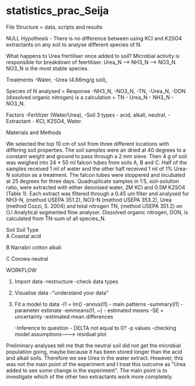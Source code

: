 # statistics_prac_Seija
File Structure = data, scripts and results

NULL Hypothesis - There is no difference between using KCl and K2SO4 extractants on any soil to analyse different species of N.

What happens to Urea frertiliser once added to soil? 
Microbial activity is responsible for breakdown of feertiliser. 
Urea_N  --> NH3_N --> NO3_N 
NO3_N is the most stable species.

Treatments
  -Water,
  -Urea (4.66mg/g soil),
  
Species of N analysed = Response
  -NH3_N,
  -NO3_N,
  -TN,
  -Urea_N,
  -DON (dissolved organic nitrogen) is a calculation = TN - Urea_N - NH3_N - NO3_N.
  
Factors
  -Fertilizer (Water/Urea),
  -Soil 3 types - acid, alkali, neutral,
  -Extractant - KCl, K2SO4, Water.
  
  Materials and Methods
  
We selected the top 10 cm of soil from three different locations with differing soil properties. The soil samples were air dried at 40 degrees to a constant weight and ground to pass through a 2 mm sieve. Then 4 g of soil was weighed into 24 * 50 ml falcon tubes from soils A, B and C. Half of the samples received 1 ml of water and the other half received 1 ml of 1% Urea-N solution as a treatment. The falcon tubes were stoppered and incubated at 25 degrees for three days. Quadruplicate samples in 1:5, soil-solution ratio, were extracted with either deionised water, 2M KCl and 0.5M K2SO4 (Table 1). Each extract was filtered through a 0.45 um filter and analysed for NH3-N, (method USEPA 351.2), NO3-N (method USEPA 353.2), Urea (method Cozzi, S. 2004) and total nitrogen TN, (method USEPA 351.2) on O.I Analytical segmented flow analyser. Dissolved organic nitrogen, DON, is calculated from TN-sum of all species_N.

Soil	Soil Type	
A	Coastal acid	
  
B	Narrabri cotton alkali	
   	
C	Corowa neutral	
   	

WORKFLOW
  
1. Import data
  -restructure
  -check data types
  
2. Visualise data
  -"understand your data"
  
3. Fit a model to data
  -l1 = lm()
  -anova(l1) - main patterns
  -summary(l1) - parameter estimate
  -emmeans(l1, ~) - estimated means
    -SE = uncertainty
    -estimated mean differences
    
    -Inference to question - DELTA not equal to 0?
    -p values
    -checking model assumptions---> residual plot
    
Preliminary analyses tell me that the neutral soil did not get the microbial population going, maybe because it has been stored longer than the acid and alkali soils. Therefore we see Urea in the water extract. However, this was not the main point of the experiment and I treat this outcome as "Urea added to see some change in the experiment". The main point is to investigate which of the other two extractants work more completely.     
    
    
  
